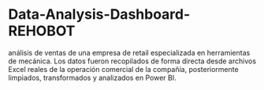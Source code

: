 # Data-Analysis-Dashboard-REHOBOT
análisis de ventas de una empresa de retail especializada en herramientas de mecánica. Los datos fueron recopilados de forma directa desde archivos Excel reales de la operación comercial de la compañía, posteriormente limpiados, transformados y analizados en Power BI.
